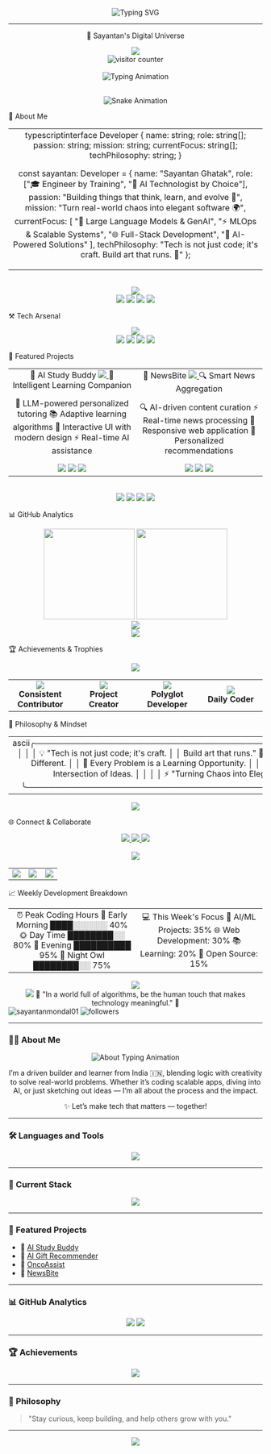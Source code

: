 <!-- GitHub Profile README -->

<!-- Animated Headers -->
<p align="center">
  <img src="https://readme-typing-svg.demolab.com?font=Fira+Code&size=26&pause=1000&color=1F75FE&center=true&vCenter=true&width=435&lines=Hi+there!+I'm+Sayantan+%F0%9F%91%8B;Engineer+%7C+Learner+%7C+Tech+Enthusiast;Always+building+cool+things!+%F0%9F%9A%80" alt="Typing SVG" />
</p>

---

<!-- Profile Counters -->
<p align="center">🌟 Sayantan's Digital Universe
<div align="center">
<!-- Animated Header Wave -->
<img src="https://capsule-render.vercel.app/api?type=waving&height=300&text=Welcome%20to%20Sayantan's%20World!&fontAlign=50&fontAlignY=40&color=gradient&customColorList=0,2,2,5,30&fontSize=45&animation=fadeIn&fontColor=ffffff" />
<br/>
<!-- Profile Views Counter -->
<img src="https://komarev.com/ghpvc/?username=Sayantan0008&style=for-the-badge&color=F76900&label=Profile+Views&labelColor=000000" alt="visitor counter"/>
<br/><br/>
<!-- Fixed Typing Animation with Proper Text -->
<img src="https://readme-typing-svg.demolab.com?font=Fira+Code&weight=700&size=30&duration=2500&pause=800&center=true&vCenter=true&width=900&height=70&lines=Hey+%F0%9F%91%8B+I'm+Sayantan!;Software+Engineer+%7C+AI+Builder;Tech+Explorer+%7C+Problem+Solver;Turning+Ideas+into+Impact;Welcome+to+My+Digital+Space!" alt="Typing Animation" />
<br/><br/>
<!-- Alternative Snake Animation -->

![Snake Animation](https://media.giphy.com/media/v1.Y2lkPTc5MGI3NjExNmE4YjA1M2Q1NDVhZTA0ZjNkZjZhZjQ1ZTU5N2M3MjAxYjNmZGIyZiZlcD12MV9naWZzX3NlYXJjaCZjdD1n/kN0Prd4NMoX5o/giphy.gif)

</div>

🚀 About Me
<div align="center">
<!-- Animated About Section -->
<table align="center">
<tr>
<td align="center" width="700">
typescriptinterface Developer {
  name: string;
  role: string[];
  passion: string;
  mission: string;
  currentFocus: string[];
  techPhilosophy: string;
}

const sayantan: Developer = {
  name: "Sayantan Ghatak",
  role: ["🎓 Engineer by Training", "🧠 AI Technologist by Choice"],
  passion: "Building things that think, learn, and evolve 🤖",
  mission: "Turn real-world chaos into elegant software 🌍",
  currentFocus: [
    "🤖 Large Language Models & GenAI",
    "⚡ MLOps & Scalable Systems",
    "🌐 Full-Stack Development",
    "🔬 AI-Powered Solutions"
  ],
  techPhilosophy: "Tech is not just code; it's craft. Build art that runs. 🎨"
};
</td>
</tr>
</table>
<br/>
<!-- Dynamic Role Animation -->
<img src="https://readme-typing-svg.demolab.com?font=Fira+Code&size=20&duration=3000&pause=1000&color=58A6FF&center=true&vCenter=true&width=800&lines=🎓+Engineer+by+Training%2C+AI+Technologist+by+Choice;🧠+Passionate+about+Intelligent+Systems;🔥+Explorer+of+LLMs%2C+GenAI%2C+and+MLOps;🌍+Turning+Chaos+into+Elegant+Software" />
<br/>
<!-- Animated Skill Badges -->
<img src="https://img.shields.io/badge/🤖_AI_Engineer-FF6B6B?style=for-the-badge&logo=openai&logoColor=white&labelColor=000000" />
<img src="https://img.shields.io/badge/💻_Full_Stack-4ECDC4?style=for-the-badge&logo=react&logoColor=white&labelColor=000000" />
<img src="https://img.shields.io/badge/🔬_ML_Engineer-45B7D1?style=for-the-badge&logo=tensorflow&logoColor=white&labelColor=000000" />
<img src="https://img.shields.io/badge/🚀_Problem_Solver-F7DC6F?style=for-the-badge&logo=leetcode&logoColor=black&labelColor=000000" />
</div>

⚒️ Tech Arsenal
<div align="center">
<img src="https://skillicons.dev/icons?i=python,cpp,java,js,typescript,react,nextjs,flask,fastapi,nodejs,express,django,postgres,mongodb,mysql,redis,sqlite,docker,aws,linux,git,github,tensorflow,pytorch,opencv,vscode&theme=dark" />
<br/>
<img src="https://img.shields.io/badge/OpenAI-412991?style=for-the-badge&logo=openai&logoColor=white" />
<img src="https://img.shields.io/badge/Langchain-1C3C3C?style=for-the-badge&logo=chainlink&logoColor=white" />
<img src="https://img.shields.io/badge/Hugging_Face-FFD21E?style=for-the-badge&logo=huggingface&logoColor=black" />
<!-- Tech Skills Animation -->
<img src="https://readme-typing-svg.demolab.com?font=Fira+Code&size=16&duration=2500&pause=800&color=58A6FF&center=true&vCenter=true&width=700&lines=Python+%7C+AI%2FML+%7C+LLMs+%7C+GenAI;React+%7C+Node.js+%7C+FastAPI+%7C+Flask;Docker+%7C+AWS+%7C+PostgreSQL+%7C+MongoDB;Always+Learning+New+Technologies!" />
</div>

🌟 Featured Projects
<div align="center">
<!-- Project Cards with Enhanced Styling -->
<table>
<tr>
<td align="center" width="50%">
🤖 AI Study Buddy
<a href="https://github.com/Sayantan0008/ai-study-buddy">
  <img src="https://github-readme-stats.vercel.app/api/pin/?username=Sayantan0008&repo=ai-study-buddy&theme=radical&border_color=ffa500&border_radius=15" />
</a>
🧠 Intelligent Learning Companion

🤖 LLM-powered personalized tutoring
📚 Adaptive learning algorithms
🎨 Interactive UI with modern design
⚡ Real-time AI assistance

<img src="https://img.shields.io/badge/Python-3776AB?style=flat-square&logo=python&logoColor=white" />
<img src="https://img.shields.io/badge/React-61DAFB?style=flat-square&logo=react&logoColor=black" />
<img src="https://img.shields.io/badge/OpenAI-412991?style=flat-square&logo=openai&logoColor=white" />
</td>
<td align="center" width="50%">
📰 NewsBite
<a href="https://github.com/Sayantan0008/newsbite">
  <img src="https://github-readme-stats.vercel.app/api/pin/?username=Sayantan0008&repo=newsbite&theme=radical&border_color=42caff&border_radius=15" />
</a>
🔍 Smart News Aggregation

🔍 AI-driven content curation
⚡ Real-time news processing
📱 Responsive web application
🎯 Personalized recommendations

<img src="https://img.shields.io/badge/JavaScript-F7DF1E?style=flat-square&logo=javascript&logoColor=black" />
<img src="https://img.shields.io/badge/Node.js-339933?style=flat-square&logo=node.js&logoColor=white" />
<img src="https://img.shields.io/badge/API-FF6B6B?style=flat-square&logo=fastapi&logoColor=white" />
</td>
</tr>
</table>
<br/>
<!-- More Projects Animation -->
<img src="https://readme-typing-svg.demolab.com?font=Fira+Code&size=18&duration=3000&pause=1000&color=FF6B6B&center=true&vCenter=true&width=600&lines=Check+out+my+other+repositories!;More+exciting+projects+coming+soon!;Always+building+something+new!" />
<!-- Project Stats -->
<img src="https://img.shields.io/badge/🎯_Active_Projects-8+-FF6B6B?style=for-the-badge&labelColor=000000" />
<img src="https://img.shields.io/badge/⭐_GitHub_Stars-Growing-4ECDC4?style=for-the-badge&labelColor=000000" />
<img src="https://img.shields.io/badge/🔥_Languages_Used-8+-F7DC6F?style=for-the-badge&labelColor=000000" />
</div>

📊 GitHub Analytics
<div align="center">
<!-- GitHub Stats -->
<img src="https://github-readme-stats.vercel.app/api?username=Sayantan0008&show_icons=true&theme=radical&hide_border=true&count_private=true&include_all_commits=true" height="180" />
<img src="https://github-readme-streak-stats.herokuapp.com?user=Sayantan0008&theme=radical&hide_border=true" height="180" />
<br/>
<!-- Language Stats -->
<img src="https://github-readme-stats.vercel.app/api/top-langs/?username=Sayantan0008&layout=compact&theme=radical&hide_border=true&langs_count=8" />
<br/>
<!-- Animated Stats -->
<img src="https://readme-typing-svg.demolab.com?font=Fira+Code&size=16&duration=4000&pause=1500&color=f85149&center=true&vCenter=true&width=800&lines=📊+Consistently+Contributing+to+Open+Source;🔥+Building+and+Learning+Every+Day;💡+Turning+Coffee+into+Code;⚡+Growing+the+GitHub+Green+Squares!" />
</div>

🏆 Achievements & Trophies
<div align="center">
<!-- GitHub Trophies -->
<img src="https://github-profile-trophy.vercel.app/?username=Sayantan0008&theme=radical&no-frame=true&no-bg=true&row=1&column=7&margin-w=15&margin-h=15" />
<br/>
<!-- Achievement Badges -->
<table>
<tr>
<td align="center" width="25%">
<img src="https://img.shields.io/badge/🎯_Commits-1000+-FF6B6B?style=for-the-badge&labelColor=000000" />
<br/><strong>Consistent Contributor</strong>
</td>
<td align="center" width="25%">
<img src="https://img.shields.io/badge/📁_Repositories-12+-4ECDC4?style=for-the-badge&labelColor=000000" />
<br/><strong>Project Creator</strong>
</td>
<td align="center" width="25%">
<img src="https://img.shields.io/badge/🌟_Languages-8+-F7DC6F?style=for-the-badge&labelColor=000000" />
<br/><strong>Polyglot Developer</strong>
</td>
<td align="center" width="25%">
<img src="https://img.shields.io/badge/⚡_Active_Days-300+-45B7D1?style=for-the-badge&labelColor=000000" />
<br/><strong>Daily Coder</strong>
</td>
</tr>
</table>
</div>

💭 Philosophy & Mindset
<div align="center">
<!-- Philosophy Card -->
<table>
<tr>
<td align="center">
ascii╭─────────────────────────────────────────────────────────────╮
│                                                             │
│  💡 "Tech is not just code; it's craft.                    │
│      Build art that runs." 🎨                              │
│                                                             │
│  🧠 Think Different. Code Different.                        │
│  💎 Every Problem is a Learning Opportunity.               │
│  🚀 Innovation Happens at the Intersection of Ideas.       │
│                                                             │
│          ⚡ "Turning Chaos into Elegant Solutions" ⚡       │
│                                                             │
╰─────────────────────────────────────────────────────────────╯
</td>
</tr>
</table>
<!-- Philosophy Animation -->
<img src="https://readme-typing-svg.demolab.com?font=Fira+Code&size=16&duration=4000&pause=1500&color=58A6FF&center=true&vCenter=true&width=800&lines=💡+Code+is+Art%2C+Make+it+Beautiful;🔥+Learn+Fast%2C+Build+Faster;🌟+Every+Bug+is+a+Feature+Request;✨+Dream+in+Code%2C+Think+in+Algorithms" />
</div>

🌐 Connect & Collaborate
<div align="center">
<!-- Enhanced Social Links -->
<a href="mailto:sayantanghatak08@gmail.com">
  <img src="https://img.shields.io/badge/Gmail-D14836?style=for-the-badge&logo=gmail&logoColor=white&labelColor=000000" />
</a>
<a href="https://github.com/Sayantan0008">
  <img src="https://img.shields.io/badge/GitHub-100000?style=for-the-badge&logo=github&logoColor=white&labelColor=000000" />
</a>
<a href="https://linkedin.com/in/sayantan0008">
  <img src="https://img.shields.io/badge/LinkedIn-0077B5?style=for-the-badge&logo=linkedin&logoColor=white&labelColor=000000" />
</a>
<br/><br/>
<!-- Contact Animation -->
<img src="https://readme-typing-svg.demolab.com?font=Fira+Code&duration=3000&pause=1000&color=FF6B6B&center=true&vCenter=true&width=700&lines=Thanks+for+scrolling!+🚀;Drop+a+star+⭐+if+you+liked+my+work!;Let's+code+the+future+together!;Always+open+to+collaborate!" />
<br/>
<!-- Fun Coding Stats -->
<table>
<tr>
<td align="center" width="33%">
<img src="https://img.shields.io/badge/☕_Coffee_Consumed-∞-8B4513?style=for-the-badge&logoColor=white" />
</td>
<td align="center" width="33%">
<img src="https://img.shields.io/badge/🌙_Late_Night_Commits-Many-191970?style=for-the-badge&logoColor=white" />
</td>
<td align="center" width="33%">
<img src="https://img.shields.io/badge/🧠_Problems_Solved-Countless-32CD32?style=for-the-badge&logoColor=white" />
</td>
</tr>
</table>
</div>

📈 Weekly Development Breakdown
<div align="center">
<table>
<tr>
<td align="center" width="50%">
⏰ Peak Coding Hours
🌅 Early Morning ████░░░░░░ 40%
🌞 Day Time      ████████░░ 80%  
🌆 Evening       ██████████ 95%
🌙 Night Owl     ████████░░ 75%
</td>
<td align="center" width="50%">
💻 This Week's Focus
🤖 AI/ML Projects:    35%
🌐 Web Development:   30%
📚 Learning:          20%
🔧 Open Source:       15%
</td>
</tr>
</table>
</div>

<div align="center">
<!-- Final Animated Message -->
<img src="https://readme-typing-svg.demolab.com?font=Fira+Code&weight=600&size=24&duration=4000&pause=1000&color=FF6B6B&center=true&vCenter=true&width=900&height=100&lines=✨+Thanks+for+Visiting+My+Digital+Universe!+✨;🚀+Star+my+repos+if+you+find+them+useful!;🌟+Let's+build+the+future+together!" />
<br/>
<!-- Footer Wave -->
<img src="https://capsule-render.vercel.app/api?type=waving&height=200&color=gradient&customColorList=0,2,2,5,30&section=footer" />
<!-- Quote -->
💫 "In a world full of algorithms, be the human touch that makes technology meaningful." 💫
</div>
  <img src="https://komarev.com/ghpvc/?username=sayantanmondal01&label=Profile%20views&color=0e75b6&style=flat" alt="sayantanmondal01"/>
  <img src="https://img.shields.io/github/followers/sayantanmondal01?label=Followers&style=social" alt="followers"/>
</p>

---

<!-- About Section -->
### 👨‍💻 About Me
<div align="center">
  <img src="https://readme-typing-svg.demolab.com?font=Fira+Code&size=22&duration=2000&pause=1000&color=00BFFF&center=true&vCenter=true&multiline=true&width=700&height=80&lines=Hey!+I'm+Sayantan%2C+a+creative+engineer+%F0%9F%94%A5;Exploring+AI+%7C+Web+Dev+%7C+Cloud+Tech;Code.+Connect.+Create.+Repeat." alt="About Typing Animation"/>
</div>
<p align="center">
  I’m a driven builder and learner from India 🇮🇳, blending logic with creativity to solve real-world problems. Whether it’s coding scalable apps, diving into AI, or just sketching out ideas — I’m all about the process and the impact.
</p>
<p align="center">
  ✨ Let’s make tech that matters — together!
</p>

---

<!-- Dynamic Skill Badges -->
### 🛠️ Languages and Tools
<p align="center">
  <img src="https://skillicons.dev/icons?i=python,cpp,java,js,ts,html,css,react,nextjs,tailwind,nodejs,express,flask,fastapi,mongodb,postgres,sqlite,firebase,git,github,linux,vscode,figma" />
</p>

---

<!-- Tech Stack Visuals -->
### 🚀 Current Stack
<p align="center">
  <img src="https://github-readme-tech-stack.vercel.app/api/cards?title=Tech%20Stack&align=center&lineCount=3&languages=python,fastapi,sqlite,flask,cpp,html,tailwind,react,nodejs,js" />
</p>

---

<!-- Featured Projects Section -->
### 🌟 Featured Projects
- 🧠 [AI Study Buddy](https://github.com/sayantanmondal01/ai-study-buddy)
- 🎁 [AI Gift Recommender](https://github.com/sayantanmondal01/ai-gift-bot)
- 🧬 [OncoAssist](https://github.com/sayantanmondal01/oncoassist)
- 📰 [NewsBite](https://github.com/sayantanmondal01/newsbite)

---

<!-- GitHub Stats -->
### 📊 GitHub Analytics
<p align="center">
  <img src="https://github-readme-stats.vercel.app/api?username=sayantanmondal01&show_icons=true&theme=radical"/>
  <img src="https://github-readme-stats.vercel.app/api/top-langs/?username=sayantanmondal01&layout=compact&theme=radical"/>
</p>

---

<!-- Achievements / Trophies -->
### 🏆 Achievements
<p align="center">
  <img src="https://github-profile-trophy.vercel.app/?username=sayantanmondal01&theme=radical&no-frame=true&row=1&column=6" />
</p>

---

<!-- Personal Philosophy -->
### 💬 Philosophy
> "Stay curious, keep building, and help others grow with you."

---

<p align="center">
  <img src="https://capsule-render.vercel.app/api?type=waving&color=gradient&height=100&section=footer"/>
</p>

<!-- End of README -->
